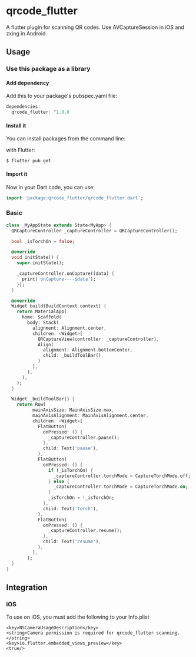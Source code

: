 # qrcode_flutter
A flutter plugin for scanning QR codes. Use AVCaptureSession in iOS and zxing in Android.

## Usage

### Use this package as a library

#### Add dependency

Add this to your package's pubspec.yaml file:

```dart
dependencies:
  qrcode_flutter: ^1.0.0
```

#### Install it

You can install packages from the command line:

with Flutter:

```
$ flutter pub get
```

#### Import it

Now in your Dart code, you can use:

```dart
import 'package:qrcode_flutter/qrcode_flutter.dart';
```

### Basic

```dart
class _MyAppState extends State<MyApp> {
  QRCaptureController _captureController = QRCaptureController();

  bool _isTorchOn = false;

  @override
  void initState() {
    super.initState();

    _captureController.onCapture((data) {
      print('onCapture----$data');
    });
  }

  @override
  Widget build(BuildContext context) {
    return MaterialApp(
      home: Scaffold(
        body: Stack(
          alignment: Alignment.center,
          children: <Widget>[
            QRCaptureView(controller: _captureController),
            Align(
              alignment: Alignment.bottomCenter,
              child: _buildToolBar(),
            )
          ],
        ),
      ),
    );
  }

  Widget _buildToolBar() {
    return Row(
          mainAxisSize: MainAxisSize.max,
          mainAxisAlignment: MainAxisAlignment.center,
          children: <Widget>[
            FlatButton(
              onPressed: () {
                _captureController.pause();
              },
              child: Text('pause'),
            ),
            FlatButton(
              onPressed: () {
                if (_isTorchOn) {
                  _captureController.torchMode = CaptureTorchMode.off;
                } else {
                  _captureController.torchMode = CaptureTorchMode.on;
                }
                _isTorchOn = !_isTorchOn;
              },
              child: Text('torch'),
            ),
            FlatButton(
              onPressed: () {
                _captureController.resume();
              },
              child: Text('resume'),
            ),
          ],
        );
  }
}
```

## Integration

### iOS
To use on iOS, you must add the following to your Info.plist


```
<key>NSCameraUsageDescription</key>
<string>Camera permission is required for qrcode_flutter scanning.</string>
<key>io.flutter.embedded_views_preview</key>
<true/>
```
